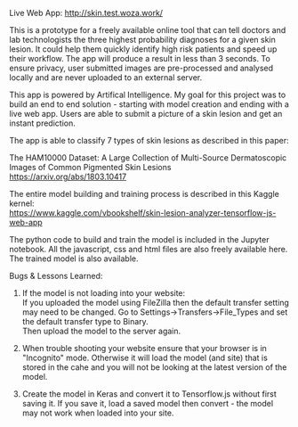 
Live Web App: http://skin.test.woza.work/

This is a prototype for a freely available online tool that can tell doctors and lab technologists the three highest probability diagnoses for a given skin lesion. It could help them quickly identify high risk patients and speed up their workflow. The app will produce a result in less than 3 seconds. To ensure privacy, user submitted images are pre-processed and analysed locally and are never uploaded to an external server. 

This app is powered by Artifical Intelligence. My goal for this project was to build an end to end solution - starting with model creation and ending with a live web app. Users are able to submit a picture of a skin lesion and get an instant prediction. 

The app is able to classify 7 types of skin lesions as described in this paper:

The HAM10000 Dataset: A Large Collection of Multi-Source Dermatoscopic Images of Common Pigmented Skin Lesions<br>
https://arxiv.org/abs/1803.10417


The entire model building and training process is described in this Kaggle kernel:<br>
https://www.kaggle.com/vbookshelf/skin-lesion-analyzer-tensorflow-js-web-app

The python code to build and train the model is included in the Jupyter notebook. All the javascript, css and html files are also freely available here. The trained model is also available.

Bugs & Lessons Learned:

1. If the model is not loading into your website:<br>
If you uploaded the model using FileZilla then the default transfer setting may need to be changed.
Go to Settings->Transfers->File_Types and set the default transfer type to Binary.<br> 
Then upload the model to the server again.

2. When trouble shooting your website ensure that your browser is in "Incognito" mode. Otherwise it will load the model (and site) that is stored in the cahe and you will not be looking at the latest version of the model.

3. Create the model in Keras and convert it to Tensorflow.js without first saving it. If you save it, load a saved model then convert - the model may not work when loaded into your site.


